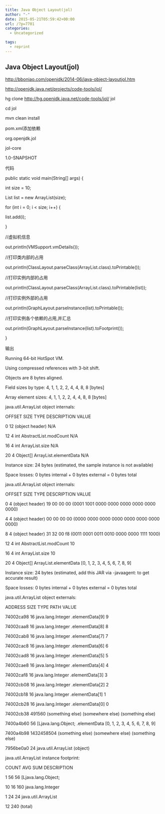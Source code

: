 ```yaml
---
title: Java Object Layout(jol)
author: "-"
date: 2015-05-21T05:59:42+00:00
url: /?p=7701
categories:
  - Uncategorized

tags:
  - reprint
---
```

## Java Object Layout(jol)
http://bboniao.com/openjdk/2014-06/java-object-layoutjol.htm
  
http://openjdk.java.net/projects/code-tools/jol/

hg clone http://hg.openjdk.java.net/code-tools/jol/ jol
  
cd jol
  
mvn clean install
  
pom.xml添加依赖

<dependency>
      
<groupId>org.openjdk.jol</groupId>
      
<artifactId>jol-core</artifactId>
      
<version>1.0-SNAPSHOT</version>
  
</dependency>
  
代码

public static void main(String[] args) {
          
int size = 10;
          
List<Integer> list = new ArrayList<Integer>(size);
          
for (int i = 0; i < size; i++) {
              
list.add(i);
          
}
          
//虚拟机信息
          
out.println(VMSupport.vmDetails());
          
//打印类内部的占用
          
out.println(ClassLayout.parseClass(ArrayList.class).toPrintable());
          
//打印实例内部的占用
          
out.println(ClassLayout.parseClass(ArrayList.class).toPrintable(list));
          
//打印实例外部的占用
          
out.println(GraphLayout.parseInstance(list).toPrintable());
          
//打印实例各个依赖的占用,并汇总
          
out.println(GraphLayout.parseInstance(list).toFootprint());
      
}
  
输出

Running 64-bit HotSpot VM.
  
Using compressed references with 3-bit shift.
  
Objects are 8 bytes aligned.
  
Field sizes by type: 4, 1, 1, 2, 2, 4, 4, 8, 8 [bytes]
  
Array element sizes: 4, 1, 1, 2, 2, 4, 4, 8, 8 [bytes]

java.util.ArrayList object internals:
   
OFFSET SIZE TYPE DESCRIPTION VALUE
        
0 12 (object header) N/A
       
12 4 int AbstractList.modCount N/A
       
16 4 int ArrayList.size N/A
       
20 4 Object[] ArrayList.elementData N/A
  
Instance size: 24 bytes (estimated, the sample instance is not available)
  
Space losses: 0 bytes internal + 0 bytes external = 0 bytes total

java.util.ArrayList object internals:
   
OFFSET SIZE TYPE DESCRIPTION VALUE
        
0 4 (object header) 19 00 00 00 (0001 1001 0000 0000 0000 0000 0000 0000)
        
4 4 (object header) 00 00 00 00 (0000 0000 0000 0000 0000 0000 0000 0000)
        
8 4 (object header) 31 32 00 f8 (0011 0001 0011 0010 0000 0000 1111 1000)
       
12 4 int AbstractList.modCount 10
       
16 4 int ArrayList.size 10
       
20 4 Object[] ArrayList.elementData [0, 1, 2, 3, 4, 5, 6, 7, 8, 9]
  
Instance size: 24 bytes (estimated, add this JAR via -javaagent: to get accurate result)
  
Space losses: 0 bytes internal + 0 bytes external = 0 bytes total

java.util.ArrayList object externals:
            
ADDRESS SIZE TYPE PATH VALUE
          
74002ca98 16 java.lang.Integer .elementData[9] 9
          
74002caa8 16 java.lang.Integer .elementData[8] 8
          
74002cab8 16 java.lang.Integer .elementData[7] 7
          
74002cac8 16 java.lang.Integer .elementData[6] 6
          
74002cad8 16 java.lang.Integer .elementData[5] 5
          
74002cae8 16 java.lang.Integer .elementData[4] 4
          
74002caf8 16 java.lang.Integer .elementData[3] 3
          
74002cb08 16 java.lang.Integer .elementData[2] 2
          
74002cb18 16 java.lang.Integer .elementData[1] 1
          
74002cb28 16 java.lang.Integer .elementData[0] 0
          
74002cb38 491560 (something else) (somewhere else) (something else)
          
7400a4b60 56 [Ljava.lang.Object; .elementData [0, 1, 2, 3, 4, 5, 6, 7, 8, 9]
          
7400a4b98 1432458504 (something else) (somewhere else) (something else)
          
7956be0a0 24 java.util.ArrayList (object)

java.util.ArrayList instance footprint:
   
COUNT AVG SUM DESCRIPTION
       
1 56 56 [Ljava.lang.Object;
      
10 16 160 java.lang.Integer
       
1 24 24 java.util.ArrayList
      
12 240 (total)